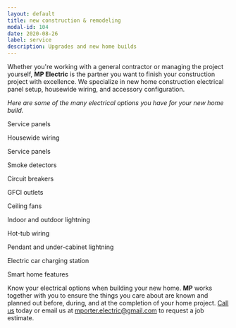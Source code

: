 ```yaml
---
layout: default
title: new construction & remodeling
modal-id: 104
date: 2020-08-26
label: service
description: Upgrades and new home builds
---
```


Whether you're working with a general contractor or managing the project yourself, **MP Electric** is the partner you want to finish your construction project with excellence. We specialize in new home construction electrical panel setup, housewide wiring, and accessory configuration.

_Here are some of the many electrical options you have for your new home build._

Service panels

Housewide wiring

Service panels

Smoke detectors

Circuit breakers

GFCI outlets

Ceiling fans

Indoor and outdoor lightning

Hot-tub wiring

Pendant and under-cabinet lightning

Electric car charging station

Smart home features

Know your electrical options when building your new home. **MP** works together with you to ensure the things you care about are known and planned out before, during, and at the completion of your home project. [Call us](tel:+14046677970) today or email us at mporter.electric@gmail.com to request a job estimate.

